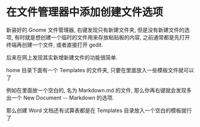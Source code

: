 # 在文件管理器中添加创建文件选项

新装好的 Gnome 文件管理器, 右键发现只有新建文件夹, 但是没有新建文件的选项, 有时就是想创建一个临时的文件用来存放粘贴板的内容, 之前通常都是先打开终端再创建一个文件, 或者直接打开 gedit.

后来在网上发现其实新增新建文件的功能很简单.

home 目录下面有一个 Templates 的文件夹, 只要在里面放入一些模板文件就可以了

例如在里面放一个空白的, 名为 Markdown.md 的文件, 那么你再右键就会发现多出一个 New Document -- Markdown 的选项.

那么创建 Word 文档还有试算表都是在 Templates 目录放入一个空白的模板就行了